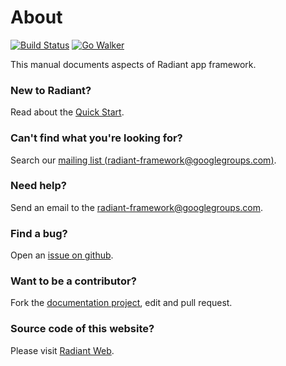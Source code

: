 # About

[![Build Status](https://drone.io/github.com/radiant/radiant/status.png)](https://drone.io/github.com/radiant/radiant/latest) [![Go Walker](http://gowalker.org/api/v1/badge)](http://gowalker.org/github.com/radiant/radiant)

This manual documents aspects of Radiant app framework.

### New to Radiant? 

Read about the [Quick Start](quickstart).

### Can't find what you're looking for? 

Search our [mailing list (radiant-framework@googlegroups.com)](https://groups.google.com/forum/#!forum/radiant-framework).

### Need help? 

Send an email to the [radiant-framework@googlegroups.com](mailto:radiant-framework@googlegroups.com).

### Find a bug? 

Open an [issue on github](https://github.com/radiant/radiant/issues).

### Want to be a contributor?

Fork the [documentation project](https://github.com/W3-Engineers-Ltd/Radiant-doc), edit and pull request.

### Source code of this website?

Please visit [Radiant Web](https://github.com/radiant/radicalweb).
